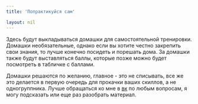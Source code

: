 ```yaml
---
title: 'Попрактикуйся сам'

layout: nil
---
```

Здесь будут выкладываться домашки для самостоятельной тренировки. Домашки необязательные, однако если вы хотите честно закрепить свои знания, то лучше конечно посидеть и порешать дома. За домашки также будут выставляться баллы, которые позже можно будет посмотреть в табличке с баллами.

Домашки решаются по желанию, главное - это не списывать, все же это делается в первую очередь для прокачки ваших скиллов, а не одногруппника. Лучше обращаться ко мне в [вк](https://vk.com/w8998) по любым вопросам, я могу подсказать или еще раз разобрать материал. 
